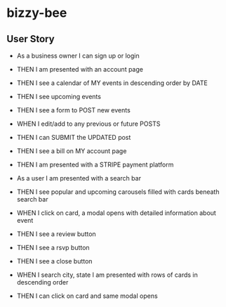 # bizzy-bee

## User Story

- As a business owner I can sign up or login
- THEN I am presented with an account page
- THEN I see a calendar of MY events in descending order by DATE
- THEN I see upcoming events
- THEN I see a form to POST new events
- WHEN I edit/add to any previous or future POSTS
- THEN I can SUBMIT the UPDATED post
- THEN I see a bill on MY account page
- THEN I am presented with a STRIPE payment platform

- As a user I am presented with a search bar
- THEN I see popular and upcoming carousels filled with cards beneath search bar
- WHEN I click on card, a modal opens with detailed information about event
- THEN I see a review button
- THEN I see a rsvp button
- THEN I see a close button
- WHEN I search city, state I am presented with rows of cards in descending order
- THEN I can click on card and same modal opens